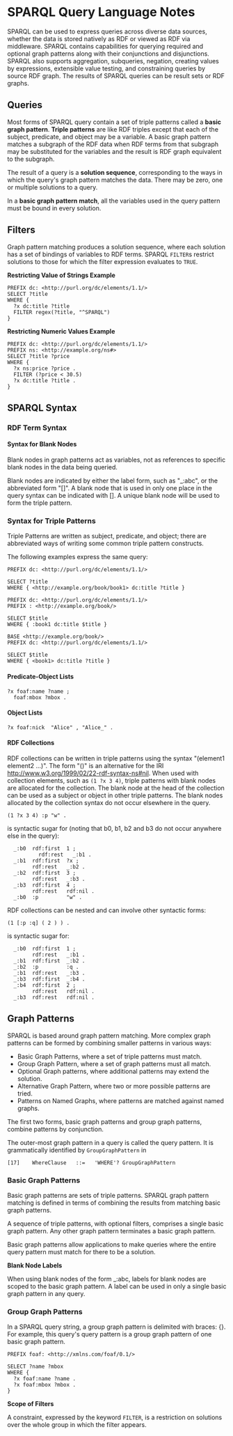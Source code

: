 # SPARQL Query Language Notes

SPARQL can be used to express queries across diverse data sources, whether the data is stored natively as RDF or viewed as RDF via middleware. SPARQL contains capabilities for querying required and optional graph patterns along with their conjunctions and disjunctions. SPARQL also supports aggregation, subqueries, negation, creating values by expressions, extensible value testing, and constraining queries by source RDF graph. The results of SPARQL queries can be result sets or RDF graphs.


## Queries

Most forms of SPARQL query contain a set of triple patterns called a **basic graph pattern**. **Triple patterns** are like RDF triples except that each of the subject, predicate, and object may be a variable. A basic graph pattern matches a subgraph of the RDF data when RDF terms from that subgraph may be substituted for the variables and the result is RDF graph equivalent to the subgraph.

The result of a query is a **solution sequence**, corresponding to the ways in which the query's graph pattern matches the data. There may be zero, one or multiple solutions to a query.

In a **basic graph pattern match**, all the variables used in the query pattern must be bound in every solution.


## Filters

Graph pattern matching produces a solution sequence, where each solution has a set of bindings of variables to RDF terms. SPARQL `FILTER`s restrict solutions to those for which the filter expression evaluates to `TRUE`.

**Restricting Value of Strings Example**

```sparql
PREFIX dc: <http://purl.org/dc/elements/1.1/>
SELECT ?title
WHERE {
  ?x dc:title ?title
  FILTER regex(?title, "^SPARQL") 
}
```

**Restricting Numeric Values Example**

```sparql
PREFIX dc: <http://purl.org/dc/elements/1.1/>
PREFIX ns: <http://example.org/ns#>
SELECT ?title ?price
WHERE {
  ?x ns:price ?price .
  FILTER (?price < 30.5)
  ?x dc:title ?title .
}
```


## SPARQL Syntax

### RDF Term Syntax

#### Syntax for Blank Nodes

Blank nodes in graph patterns act as variables, not as references to specific blank nodes in the data being queried.

Blank nodes are indicated by either the label form, such as "\_:abc", or the abbreviated form "[]". A blank node that is used in only one place in the query syntax can be indicated with []. A unique blank node will be used to form the triple pattern.

### Syntax for Triple Patterns

Triple Patterns are written as subject, predicate, and object; there are abbreviated ways of writing some common triple pattern constructs.

The following examples express the same query:

```sparql
PREFIX dc: <http://purl.org/dc/elements/1.1/>

SELECT ?title
WHERE { <http://example.org/book/book1> dc:title ?title }  
```

```sparql
PREFIX dc: <http://purl.org/dc/elements/1.1/>
PREFIX : <http://example.org/book/>

SELECT $title
WHERE { :book1 dc:title $title }
```

```sparql
BASE <http://example.org/book/>
PREFIX dc: <http://purl.org/dc/elements/1.1/>

SELECT $title
WHERE { <book1> dc:title ?title }
```

#### Predicate-Object Lists

```sparql
?x foaf:name ?name ;
  foaf:mbox ?mbox .
```

#### Object Lists

```sparql
?x foaf:nick  "Alice" , "Alice_" .
```

#### RDF Collections

RDF collections can be written in triple patterns using the syntax "(element1 element2 ...)". The form "()" is an alternative for the IRI http://www.w3.org/1999/02/22-rdf-syntax-ns#nil. When used with collection elements, such as `(1 ?x 3 4)`, triple patterns with blank nodes are allocated for the collection. The blank node at the head of the collection can be used as a subject or object in other triple patterns. The blank nodes allocated by the collection syntax do not occur elsewhere in the query.

```sparql
(1 ?x 3 4) :p "w" .
```

is syntactic sugar for (noting that b0, b1, b2 and b3 do not occur anywhere else in the query):

```sparql
  _:b0  rdf:first  1 ;
          rdf:rest   _:b1 .
  _:b1  rdf:first  ?x ;
        rdf:rest   _:b2 .
  _:b2  rdf:first  3 ;
        rdf:rest   _:b3 .
  _:b3  rdf:first  4 ;
        rdf:rest   rdf:nil .
  _:b0  :p         "w" .
```

RDF collections can be nested and can involve other syntactic forms:

```sparql
(1 [:p :q] ( 2 ) ) .
```

is syntactic sugar for:

```
  _:b0  rdf:first  1 ;
        rdf:rest   _:b1 .
  _:b1  rdf:first  _:b2 .
  _:b2  :p         :q .
  _:b1  rdf:rest   _:b3 .
  _:b3  rdf:first  _:b4 .
  _:b4  rdf:first  2 ;
        rdf:rest   rdf:nil .
  _:b3  rdf:rest   rdf:nil .
```


## Graph Patterns

SPARQL is based around graph pattern matching. More complex graph patterns can be formed by combining smaller patterns in various ways:

* Basic Graph Patterns, where a set of triple patterns must match.
* Group Graph Pattern, where a set of graph patterns must all match.
* Optional Graph patterns, where additional patterns may extend the solution.
* Alternative Graph Pattern, where two or more possible patterns are tried.
* Patterns on Named Graphs, where patterns are matched against named graphs.

The first two forms, basic graph patterns and group graph patterns, combine patterns by conjunction.

The outer-most graph pattern in a query is called the query pattern. It is grammatically identified by `GroupGraphPattern` in

```bnf
[17]  	WhereClause	  ::=  	'WHERE'? GroupGraphPattern
```

### Basic Graph Patterns

Basic graph patterns are sets of triple patterns. SPARQL graph pattern matching is defined in terms of combining the results from matching basic graph patterns.

A sequence of triple patterns, with optional filters, comprises a single basic graph pattern. Any other graph pattern terminates a basic graph pattern.

Basic graph patterns allow applications to make queries where the entire query pattern must match for there to be a solution.

**Blank Node Labels**

When using blank nodes of the form \_:abc,  labels for blank nodes are scoped to the basic graph pattern.  A label can be used in only a single basic graph pattern in any query.

### Group Graph Patterns

In a SPARQL query string, a group graph pattern is delimited with braces: {}. For example, this query's query pattern is a group graph pattern of one basic graph pattern.

```
PREFIX foaf: <http://xmlns.com/foaf/0.1/>

SELECT ?name ?mbox
WHERE {
  ?x foaf:name ?name .
  ?x foaf:mbox ?mbox .
}
```

**Scope of Filters**

A constraint, expressed by the keyword `FILTER`, is a restriction on solutions over the whole group in which the filter appears.

